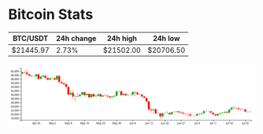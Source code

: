 # Bitcoin Stats

BTC/USDT|24h change|24h high|24h low|
|---|---|---|---|
|$21445.97|2.73%|$21502.00|$20706.50|

<img src="./chart.svg">

